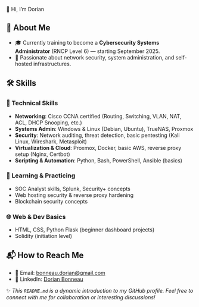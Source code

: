 👋 Hi, I’m Dorian

## 🧐 About Me
- 🎓 Currently training to become a **Cybersecurity Systems Administrator** (RNCP Level 6) — starting September 2025.
- 🔐 Passionate about network security, system administration, and self-hosted infrastructures.

## 🛠️ Skills

### 🔧 Technical Skills
- **Networking**: Cisco CCNA certified (Routing, Switching, VLAN, NAT, ACL, DHCP Snooping, etc.)
- **Systems Admin**: Windows & Linux (Debian, Ubuntu), TrueNAS, Proxmox
- **Security**: Network auditing, threat detection, basic pentesting (Kali Linux, Wireshark, Metasploit)
- **Virtualization & Cloud**: Proxmox, Docker, basic AWS, reverse proxy setup (Nginx, Certbot)
- **Scripting & Automation**: Python, Bash, PowerShell, Ansible (basics)
  
### 🧠 Learning & Practicing
- SOC Analyst skills, Splunk, Security+ concepts
- Web hosting security & reverse proxy hardening
- Blockchain security concepts

### 🌐 Web & Dev Basics
- HTML, CSS, Python Flask (beginner dashboard projects)
- Solidity (initiation level)


## 📬 How to Reach Me
- 📧 Email: bonneau.dorian@gmail.com
- 💼 LinkedIn: [Dorian Bonneau](https://www.linkedin.com/in/dorian-bonneau/)



✨ _This `README.md` is a dynamic introduction to my GitHub profile. Feel free to connect with me for collaboration or interesting discussions!_
